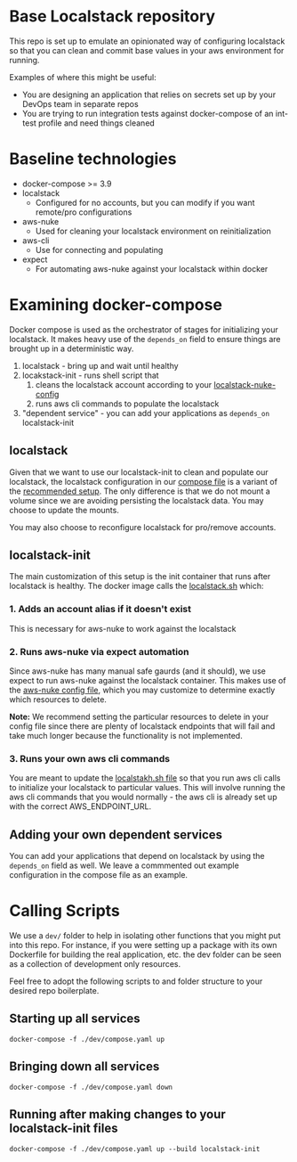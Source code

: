 # Base Localstack repository

This repo is set up to emulate an opinionated way of configuring localstack so that you can clean and commit base values
in your aws environment for running.

Examples of where this might be useful:

* You are designing an application that relies on secrets set up by your DevOps team in separate repos
* You are trying to run integration tests against docker-compose of an int-test profile and need things cleaned

# Baseline technologies

* docker-compose >= 3.9
* localstack 
  * Configured for no accounts, but you can modify if you want remote/pro configurations
* aws-nuke
  * Used for cleaning your localstack environment on reinitialization
* aws-cli
  * Use for connecting and populating 
* expect
  * For automating aws-nuke against your localstack within docker

# Examining docker-compose

Docker compose is used as the orchestrator of stages for initializing your localstack.  It makes heavy use of the `depends_on`
field to ensure things are brought up in a deterministic way.

1. localstack - bring up and wait until healthy
2. locakstack-init - runs shell script that 
   1. cleans the localstack account according to your [localstack-nuke-config](./dev/config/localstack-nuke-config.yaml)
   2. runs aws cli commands to populate the localstack
3. "dependent service" - you can add your applications as `depends_on` localstack-init 

## localstack

Given that we want to use our localstack-init to clean and populate our localstack, the localstack configuration in our 
[compose file](./dev/compose.yml) is a variant of the [recommended setup](https://docs.localstack.cloud/getting-started/installation/).
The only difference is that we do not mount a volume since we are avoiding persisting the localstack data.  You may choose to
update the mounts.

You may also choose to reconfigure localstack for pro/remove accounts.

## localstack-init

The main customization of this setup is the init container that runs after localstack is healthy.  The docker image calls the 
[localstack.sh](./dev/bin/localstack.sh) which:

### 1. Adds an account alias if it doesn't exist

This is necessary for aws-nuke to work against the localstack

### 2. Runs aws-nuke via expect automation

Since aws-nuke has many manual safe gaurds (and it should), we use expect to run aws-nuke against the localstack container. This makes
use of the [aws-nuke config file](./dev/config/localstack-nuke-config.yaml), which you may customize to determine exactly which resources
to delete.

**Note:** We recommend setting the particular resources to delete in your config file since there are plenty of localstack endpoints
that will fail and take much longer because the functionality is not implemented.

### 3. Runs your own aws cli commands

You are meant to update the [localstakh.sh file](./dev/bin/localstack.sh) so that you run aws cli calls to initialize your localstack to 
particular values.  This will involve running the aws cli commands that you would normally - the aws cli is already set up with the correct
AWS_ENDPOINT_URL.


## Adding your own dependent services

You can add your applications that depend on localstack by using the `depends_on` field as well.  We leave a commmented out example
configuration in the compose file as an example.


# Calling Scripts

We use a `dev/` folder to help in isolating other functions that you might put into this repo.  For instance, if you were setting up a package with
its own Dockerfile for building the real application, etc.  the dev folder can be seen as a collection of development only resources.

Feel free to adopt the following scripts to and folder structure to your desired repo boilerplate.

## Starting up all services

```shell
docker-compose -f ./dev/compose.yaml up
```

## Bringing down all services

```shell
docker-compose -f ./dev/compose.yaml down
```

## Running after making changes to your localstack-init files

```shell
docker-compose -f ./dev/compose.yaml up --build localstack-init
```